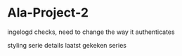 # Ala-Project-2

<!-- Registreren Styling -->
<!-- Login Styling -->
<!-- Zoeken Styling -->
<!-- Content knop linken aan Zoeken -->
<!-- Login custom form -->
<!-- Inlog knop linken (afhankelijk van inlogstatus) -->
ingelogd checks, need to change the way it authenticates
<!--invullen serie details -->
styling serie details
laatst gekeken series
<!--dropdown voor aboID soort (register)-->
<!--dropdown voor genre-->